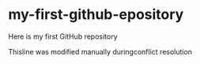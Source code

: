 # my-first-github-epository

Here is my first GitHub repository

Thisline was modified manually duringconflict resolution
